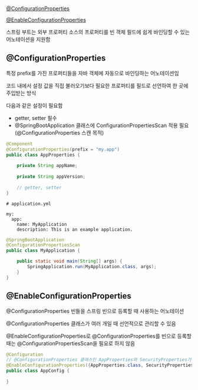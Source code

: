 [@ConfigurationProperties](#configurationproperties)

[@EnableConfigurationProperties](#enableconfigurationproperties)

스프링 부트는 외부 프로퍼티 소스의 프로퍼티를 빈 객체 필드에 쉽게 바인딩할 수 있는 어노테이션을 지원함

## @ConfigurationProperties

특정 prefix를 가진 프로퍼티들을 자바 객체에 자동으로 바인딩하는 어노테이션임

코드 내에서 설정 값을 직접 불러오기보다 필요한 프로퍼티를 필드로 선언하여 한 곳에 주입받는 방식

다음과 같은 설정이 필요함
- getter, setter 필수
- @SpringBootApplication 클래스에 ConfigurationPropertiesScan 적용 필요 (@ConfigurationProperties 스캔 목적)

```java
@Component
@ConfigurationProperties(prefix = "my.app")
public class AppProperties {
    
    private String appName;
    
    private String appVersion;
    
    // getter, setter
}
```

```text
# application.yml

my:
  app:
    name: MyApplication
    description: This is an example application.
```

```java
@SpringBootApplication
@ConfigurationPropertiesScan
public class MyApplication {

    public static void main(String[] args) {
        SpringApplication.run(MyApplication.class, args);
    }
}
```

## @EnableConfigurationProperties

@ConfigurationProperties 빈들을 스프링 빈으로 등록할 때 사용하는 어노테이션

@ConfigurationProperties 클래스가 여러 개일 때 선언적으로 관리할 수 있음

@EnableConfigurationProperties로 @ConfigurationProperties를 빈으로 등록할 때는 @ConfigurationPropertiesScan을 필요로 하지 않음

```java
@Configuration
// @ConfigurationProperties 클래스인 AppProperties와 SecurityProperties가 자동으로 빈으로 등록됨
@EnableConfigurationProperties({AppProperties.class, SecurityProperties.class})
public class AppConfig {
    
}
```